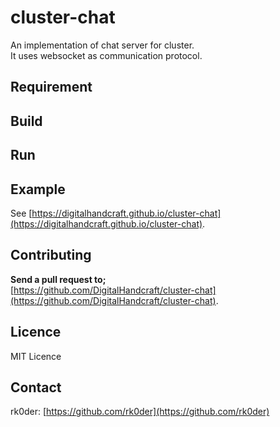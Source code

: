 # cluster-chat
An implementation of chat server for cluster.  
It uses websocket as communication protocol.

## Requirement

## Build

## Run

## Example
See [https://digitalhandcraft.github.io/cluster-chat](https://digitalhandcraft.github.io/cluster-chat).

## Contributing

**Send a pull request to;**   
[https://github.com/DigitalHandcraft/cluster-chat](https://github.com/DigitalHandcraft/cluster-chat).

## Licence

MIT Licence

## Contact
rk0der: [https://github.com/rk0der](https://github.com/rk0der)
